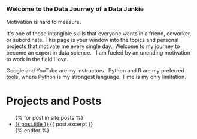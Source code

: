 ### Welcome to the Data Journey of a Data Junkie

Motivation is hard to measure.   

It's one of those intangible skills that everyone wants in a friend, coworker, or subordinate. This page is your window into the topics and personal projects that motivate me every single day.  Welcome to my journey to become an expert in data science.   I am fueled by an unending motivation to work in the field I love.

Google and YouTube are my instructors.  Python and R are my preferred tools, where Python is my strongest language. Time is my only limitation.

# Projects and Posts

<ul>
  {% for post in site.posts %}
    <li>
      <a href="{{ post.url }}">{{ post.title }}</a>
      {{ post.excerpt }}
    </li>
  {% endfor %}
</ul>
